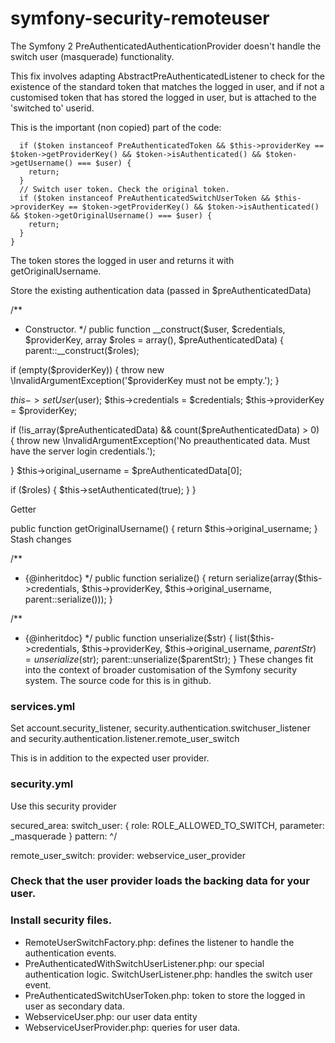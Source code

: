 # symfony-security-remoteuser
The Symfony 2 PreAuthenticatedAuthenticationProvider doesn't handle the switch user (masquerade) functionality.

This fix involves adapting AbstractPreAuthenticatedListener to check for the existence of the standard token that matches the logged in user, and if not a customised token that has stored the logged in user, but is attached to the 'switched to' userid.

This is the important (non copied) part of the code:

```if (null !== $token = $this->securityContext->getToken()) {
  if ($token instanceof PreAuthenticatedToken && $this->providerKey == $token->getProviderKey() && $token->isAuthenticated() && $token->getUsername() === $user) {
    return;
  }
  // Switch user token. Check the original token.
  if ($token instanceof PreAuthenticatedSwitchUserToken && $this->providerKey == $token->getProviderKey() && $token->isAuthenticated() && $token->getOriginalUsername() === $user) {
    return;
  }
}
```

The token stores the logged in user and returns it with getOriginalUsername.

Store the existing authentication data (passed in $preAuthenticatedData)

/**
 * Constructor.
 */
public function __construct($user, $credentials, $providerKey, array $roles = array(), $preAuthenticatedData) { parent::__construct($roles);

if (empty($providerKey)) {
  throw new \InvalidArgumentException('$providerKey must not be empty.');
}

$this->setUser($user);
$this->credentials = $credentials;
$this->providerKey = $providerKey;

if (!is_array($preAuthenticatedData) && count($preAuthenticatedData) > 0) {
  throw new \InvalidArgumentException('No preauthenticated data. Must have the server login credentials.');

}
$this->original_username = $preAuthenticatedData[0];

if ($roles) {
  $this->setAuthenticated(true);
}
}

Getter

public function getOriginalUsername() {
  return $this->original_username;
}
Stash changes

/**
 * {@inheritdoc}
 */
public function serialize()
{
  return serialize(array($this->credentials, $this->providerKey, $this->original_username, parent::serialize()));
}

/**
 * {@inheritdoc}
 */
 public function unserialize($str)
 {
   list($this->credentials, $this->providerKey, $this->original_username, $parentStr) = unserialize($str);
   parent::unserialize($parentStr);
 }
These changes fit into the context of broader customisation of the Symfony security system. The source code for this is in github.

### services.yml

Set account.security_listener, security.authentication.switchuser_listener and security.authentication.listener.remote_user_switch

This is in addition to the expected user provider.

### security.yml

Use this security provider

secured_area:
  switch_user: { role: ROLE_ALLOWED_TO_SWITCH, parameter: _masquerade }
  pattern:    ^/

  remote_user_switch:
    provider: webservice_user_provider

### Check that the user provider loads the backing data for your user.

### Install security files.

* RemoteUserSwitchFactory.php: defines the listener to handle the authentication events.
* PreAuthenticatedWithSwitchUserListener.php: our special authentication logic. SwitchUserListener.php: handles the switch user event.
* PreAuthenticatedSwitchUserToken.php: token to store the logged in user as secondary data.
* WebserviceUser.php: our user data entity
* WebserviceUserProvider.php: queries for user data.